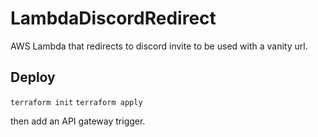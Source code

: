 # LambdaDiscordRedirect

AWS Lambda that redirects to discord invite to be used with a vanity url.

## Deploy

`terraform init`
`terraform apply`

then add an API gateway trigger.